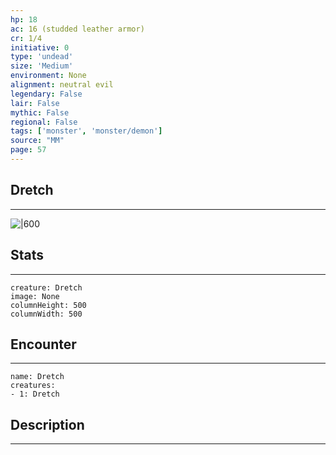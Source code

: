 ```yaml
---
hp: 18
ac: 16 (studded leather armor)
cr: 1/4
initiative: 0
type: 'undead'    
size: 'Medium'
environment: None
alignment: neutral evil
legendary: False
lair: False
mythic: False
regional: False
tags: ['monster', 'monster/demon']
source: "MM"
page: 57
---
```


## Dretch
---

![|600](D:/Program%20Files/5e.tools/img/bestiary/MM/Dretch.jpg)

## Stats
---

```statblock
creature: Dretch
image: None
columnHeight: 500
columnWidth: 500
```

## Encounter
---

```encounter-table
name: Dretch
creatures:
- 1: Dretch
```

## Description
---




